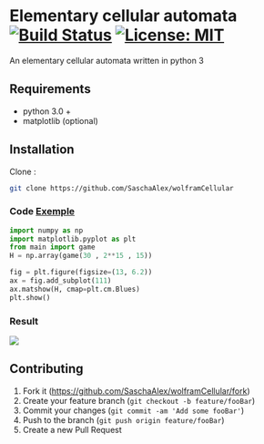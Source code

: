 # Elementary cellular automata [![Build Status](https://travis-ci.org/SaschaAlex/wolframCellular.svg?branch=master)](https://travis-ci.org/SaschaAlex/wolframCellular)  [![License: MIT](https://img.shields.io/badge/License-MIT-yellow.svg)](https://opensource.org/licenses/MIT)
An elementary cellular automata written in python 3


## Requirements
* python 3.0 + 
* matplotlib (optional)



## Installation


Clone :
```sh
git clone https://github.com/SaschaAlex/wolframCellular
```
### Code [Exemple](https://github.com/SaschaAlex/wolframCellular/blob/master/plot.py)
```python
import numpy as np
import matplotlib.pyplot as plt
from main import game
H = np.array(game(30 , 2**15 , 15)) 

fig = plt.figure(figsize=(13, 6.2))
ax = fig.add_subplot(111)
ax.matshow(H, cmap=plt.cm.Blues)
plt.show()
```
###  Result

![](https://i.imgur.com/i5eJuYH.jpg)

## Contributing

1. Fork it (<https://github.com/SaschaAlex/wolframCellular/fork>)
2. Create your feature branch (`git checkout -b feature/fooBar`)
3. Commit your changes (`git commit -am 'Add some fooBar'`)
4. Push to the branch (`git push origin feature/fooBar`)
5. Create a new Pull Request